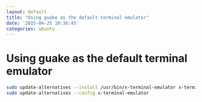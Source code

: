 ```yaml
---
layout: default
title: "Using guake as the default terminal emulator"
date: '2015-04-25 10:36:45'
categories: ubuntu
---
```


# Using guake as the default terminal emulator

```bash
sudo update-alternatives --install /usr/bin/x-terminal-emulator x-terminal-emulator /usr/bin/guake 80
sudo update-alternatives --config x-terminal-emulator
```

